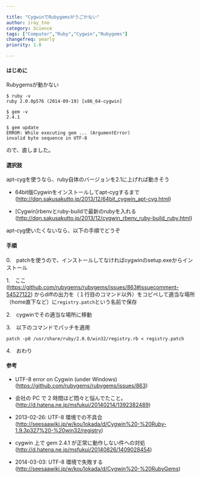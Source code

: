 ```yaml
---

title: "CygwinでRubygemsがうごかない"
author: iray_tno
category: Science
tags: ["Computer","Ruby","Cygwin","Rubygems"]
changefreq: yearly
priority: 1.0

---
```


#### はじめに

Rubygemsが動かない

```plain
$ ruby -v
ruby 2.0.0p576 (2014-09-19) [x86_64-cygwin]

$ gem -v
2.4.1

$ gem update
ERROR: While executing gem ... (ArgumentError)
invalid byte sequence in UTF-8
```

ので、直しました。

<!-- headline -->

#### 選択肢

apt-cygを使うなら、ruby自体のバージョンを2.1に上げれば動きそう

- 64bit版Cygwinをインストールしてapt-cygするまで(http://dqn.sakusakutto.jp/2013/12/64bit_cygwin_apt-cyg.html)

- [Cygwin]rbenvとruby-buildで最新のrubyを入れる(http://dqn.sakusakutto.jp/2013/12/cygwin_rbenv_ruby-build_ruby.html)

apt-cyg使いたくないなら、以下の手順でどうぞ

#### 手順

0.　patchを使うので、インストールしてなければcygwinのsetup.exeからインストール

1.　ここ(https://github.com/rubygems/rubygems/issues/863#issuecomment-54527122) からdiffの出力を（１行目のコマンド以外）をコピペして適当な場所（home直下など）に`registry.patch`という名前で保存

2.　cygwinでその適当な場所に移動

3.　以下のコマンドでパッチを適用

```plain
patch -p0 /usr/share/ruby/2.0.0/win32/registry.rb < registry.patch	  
```

4.　おわり

#### 参考

- UTF-8 error on Cygwin (under Windows)(https://github.com/rubygems/rubygems/issues/863)

- 会社の PC で 2 時間ほど悶々と悩んでたこと。(http://d.hatena.ne.jp/msfukui/20140214/1392382489)

- 2013-02-26: UTF-8 環境での不具合(http://seesaawiki.jp/w/kou1okada/d/Cygwin%20-%20Ruby-1.9.3p327%20-%20win32/registry)

- cygwin 上で gem 2.4.1 が正常に動作しない件への対処(http://d.hatena.ne.jp/msfukui/20140826/1409028454)

- 2014-03-03: UTF-8 環境で失敗する(http://seesaawiki.jp/w/kou1okada/d/Cygwin%20-%20RubyGems) 
 